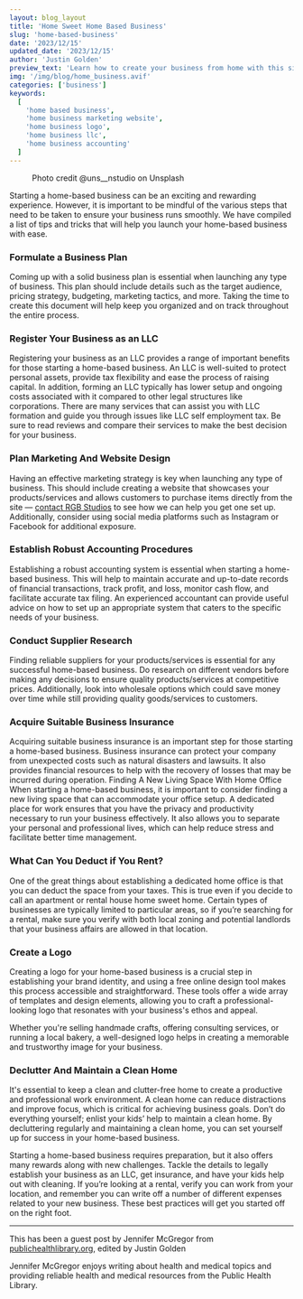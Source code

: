 ```yaml
---
layout: blog_layout
title: 'Home Sweet Home Based Business'
slug: 'home-based-business'
date: '2023/12/15'
updated_date: '2023/12/15'
author: 'Justin Golden'
preview_text: 'Learn how to create your business from home with this simple must read checklist'
img: '/img/blog/home_business.avif'
categories: ['business']
keywords:
  [
    'home based business',
    'home business marketing website',
    'home business logo',
    'home business llc',
    'home business accounting'
  ]
---
```


<figure>
  <picture>
    <source type="image/avif" srcset="/img/blog/home_business.avif" alt="" />
    <img src="/img/blog/home_business.jpg" alt="">
  </picture>
  <figcaption>Photo credit @uns__nstudio on Unsplash</figcaption>
</figure>

Starting a home-based business can be an exciting and rewarding experience. However, it is important to be mindful of the various steps that need to be taken to ensure your business runs smoothly. We have compiled a list of tips and tricks that will help you launch your home-based business with ease.

### Formulate a Business Plan

Coming up with a solid business plan is essential when launching any type of business. This plan should include details such as the target audience, pricing strategy, budgeting, marketing tactics, and more. Taking the time to create this document will help keep you organized and on track throughout the entire process.

### Register Your Business as an LLC

Registering your business as an LLC provides a range of important benefits for those starting a home-based business. An LLC is well-suited to protect personal assets, provide tax flexibility and ease the process of raising capital. In addition, forming an LLC typically has lower setup and ongoing costs associated with it compared to other legal structures like corporations. There are many services that can assist you with LLC formation and guide you through issues like LLC self employment tax. Be sure to read reviews and compare their services to make the best decision for your business.

### Plan Marketing And Website Design

Having an effective marketing strategy is key when launching any type of business. This should include creating a website that showcases your products/services and allows customers to purchase items directly from the site — [contact RGB Studios](/contact) to see how we can help you get one set up. Additionally, consider using social media platforms such as Instagram or Facebook for additional exposure.

### Establish Robust Accounting Procedures

Establishing a robust accounting system is essential when starting a home-based business. This will help to maintain accurate and up-to-date records of financial transactions, track profit, and loss, monitor cash flow, and facilitate accurate tax filing. An experienced accountant can provide useful advice on how to set up an appropriate system that caters to the specific needs of your business.

### Conduct Supplier Research

Finding reliable suppliers for your products/services is essential for any successful home-based business. Do research on different vendors before making any decisions to ensure quality products/services at competitive prices. Additionally, look into wholesale options which could save money over time while still providing quality goods/services to customers.

### Acquire Suitable Business Insurance

Acquiring suitable business insurance is an important step for those starting a home-based business. Business insurance can protect your company from unexpected costs such as natural disasters and lawsuits. It also provides financial resources to help with the recovery of losses that may be incurred during operation.
Finding A New Living Space With Home Office
When starting a home-based business, it is important to consider finding a new living space that can accommodate your office setup. A dedicated place for work ensures that you have the privacy and productivity necessary to run your business effectively. It also allows you to separate your personal and professional lives, which can help reduce stress and facilitate better time management.

### What Can You Deduct if You Rent?

One of the great things about establishing a dedicated home office is that you can deduct the space from your taxes. This is true even if you decide to call an apartment or rental house home sweet home. Certain types of businesses are typically limited to particular areas, so if you’re searching for a rental, make sure you verify with both local zoning and potential landlords that your business affairs are allowed in that location.

### Create a Logo

Creating a logo for your home-based business is a crucial step in establishing your brand identity, and using a free online design tool makes this process accessible and straightforward. These tools offer a wide array of templates and design elements, allowing you to craft a professional-looking logo that resonates with your business's ethos and appeal.

Whether you're selling handmade crafts, offering consulting services, or running a local bakery, a well-designed logo helps in creating a memorable and trustworthy image for your business.

### Declutter And Maintain a Clean Home

It's essential to keep a clean and clutter-free home to create a productive and professional work environment. A clean home can reduce distractions and improve focus, which is critical for achieving business goals. Don’t do everything yourself; enlist your kids’ help to maintain a clean home. By decluttering regularly and maintaining a clean home, you can set yourself up for success in your home-based business.

Starting a home-based business requires preparation, but it also offers many rewards along with new challenges. Tackle the details to legally establish your business as an LLC, get insurance, and have your kids help out with cleaning. If you’re looking at a rental, verify you can work from your location, and remember you can write off a number of different expenses related to your new business. These best practices will get you started off on the right foot.

---

This has been a guest post by Jennifer McGregor from [publichealthlibrary.org](https://publichealthlibrary.org/), edited by Justin Golden

Jennifer McGregor enjoys writing about health and medical topics and providing reliable health and medical resources from the Public Health Library.
